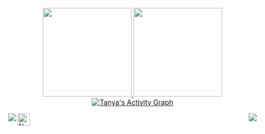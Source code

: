 <!-- Hi there, I'm Tanya Chanchalani! 👋

- 🔭 I’m currently working on Vaccination Sytem Using Ethereum
- 🌱 I’m currently learning Flutter
- 💬 Ask me about MERN Stack
- 📫 How to reach me: tanyapesu@gmail.com
- 😄 Pronouns: She/her
- ⚡ Fun fact: I can play the Uke!
<!--  -->
<!--  # Hello, I am Tanya Chanchalani <img src="https://raw.githubusercontent.com/iampavangandhi/iampavangandhi/master/gifs/Hi.gif" width="30px"> -->
<!-- ![Tanya's GitHub stats](https://github-readme-stats.vercel.app/api?username=TANYA-CHAN&theme=default&show_icons=true)

[![Top Langs](https://github-readme-stats.vercel.app/api/top-langs/?username=TANYA-CHAN&layout=compact)](https://github.com/TANYA-CHAN/github-readme-stats)
 -->
<!-- # Hello, I am Tanya Chanchalani <img src="https://raw.githubusercontent.com/iampavangandhi/iampavangandhi/master/gifs/Hi.gif" width="30px"> -->

<p align="center">
<a href="https://github.com/TANYA-CHAN">
  <img height="180em" src="https://github-readme-stats.vercel.app/api?username=TANYA-CHAN&show_icons=true&theme=default&count_private=true"/>
  <img height="180em" src="https://github-readme-stats.vercel.app/api/top-langs/?username=TANYA-CHAN&layout=compact&theme=default"/>
 <img alt="Tanya's Activity Graph" src="https://activity-graph.herokuapp.com/graph?username=TANYA-CHAN&theme=xcode"/> 
</a> 
</p>
<p> <img align="left" img src="https://github-readme-streak-stats.herokuapp.com/?user=TANYA-CHAN&theme=tokyonight"/>
<img align="right"img src="https://github-profile-summary-cards.vercel.app/api/cards/profile-details?username=TANYA-CHAN&theme=monokai"/></p>



<!-- display=block alt="3" -->
<!-- <h2>Languages</h2>
<br>
<a href=""><img alt="" src="https://img.shields.io/badge/Python-3776AB?style=for-the-badge&logo=python&logoColor=white" /></a>
<a href=""><img alt="" src="https://img.shields.io/badge/C-00599C?style=for-the-badge&logo=c&logoColor=white" /></a>
<a href=""><img alt="" src="https://img.shields.io/badge/Java-ED8B00?style=for-the-badge&logo=java&logoColor=white" /></a>
<a href=""><img alt="" src="https://img.shields.io/badge/HTML-239120?style=for-the-badge&logo=html5&logoColor=white" /></a>
<a href=""><img alt="" src="https://img.shields.io/badge/JavaScript-F7DF1E?style=for-the-badge&logo=javascript&logoColor=black" /></a>
<a href=""><img alt="" src="https://img.shields.io/badge/MySQL-00000F?style=for-the-badge&logo=mysql&logoColor=white" /></a> -->
<!-- <img alt="Tanya's Activity Graph" src="https://activity-graph.herokuapp.com/graph?username=TANYA-CHAN&theme=github"/> -->
<!-- [![GitHub Streak](https://github-readme-streak-stats.herokuapp.com/?user=TANYA-CHAN&theme=default)](https://git.io/streak-stats) -->
<!-- <img height="25" alt="Nodejs" src="https://visitor-badge.laobi.icu/badge?page_id=TANYA-CHAN.TANYA-CHAN" />  -->
<!-- 
<!-- <img alt="Tanya's Activity Graph" src="https://activity-graph.herokuapp.com/graph?username=TANYA-CHAN&theme=xcode"/> -->
<!-- <img alt="Tanya's Activity Graph" src="https://activity-graph.herokuapp.com/graph?username=TANYA-CHAN&theme=github"/> --> 
<!--    <tr>
      <td><img src="https://github-readme-streak-stats.herokuapp.com/?user=TANYA-CHAN&theme=tokyonight"  display=block width=100% height=auto alt="3" >
   <img src="https://github-profile-summary-cards.vercel.app/api/cards/profile-details?username=TANYA-CHAN&theme=monokai"  display=block width=100% height=auto ></td>
  </tr> -->
<img height="25" alt="Nodejs" src="https://visitor-badge.laobi.icu/badge?page_id=TANYA-CHAN.TANYA-CHAN" />  
